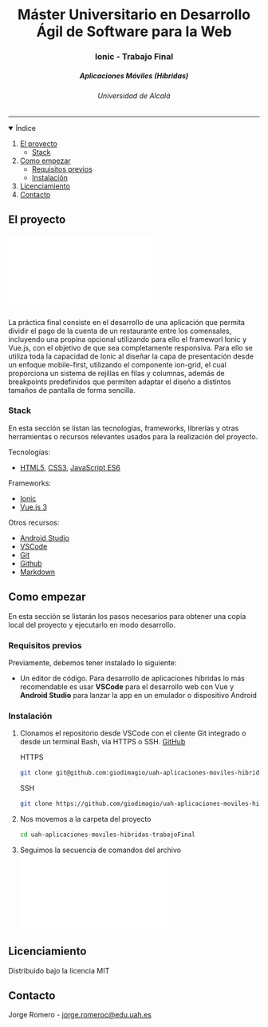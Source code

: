 
<h1 align="center">Máster Universitario en Desarrollo Ágil de Software para la Web</h1>
<h3 align="center">Ionic - Trabajo Final</h3>
<h5 align="center">
    Aplicaciones Móviles (Híbridas)
</p>
<h6 align="center">
    Universidad de Alcalá
</h6>
<hr>

<!-- ÍNIDICE -->

<details open="open">
  <summary>Índice</summary>
  <ol>
    <li>
      <a href="#about-the-project">El proyecto</a>
      <ul>
        <li><a href="#built-with">Stack</a></li>
      </ul>
    </li>
    <li>
      <a href="#getting-started">Como empezar</a>
      <ul>
        <li><a href="#prerequisites">Requisitos previos</a></li>
        <li><a href="#installation">Instalación</a></li>
      </ul>
    </li>
    <li><a href="#license">Licenciamiento</a></li>
    <li><a href="#contact">Contacto</a></li>
  </ol>
</details>

<!-- EL RPOYECTO -->

## El proyecto

![Trabajo Final - Enunciado](./documentacion/practica_final_enunciado.pdf)

La práctica final consiste en el desarrollo de una aplicación que permita dividir el pago de la cuenta de un restaurante entre los comensales, incluyendo una propina opcional utilizando para ello el frameworl Ionic y Vue.js, con el objetivo de que sea completamente responsiva. Para ello se utiliza toda la capacidad de Ionic al diseñar la capa de presentación desde un enfoque mobile-first, utilizando el componente ion-grid, el cual proporciona un sistema de rejillas en filas y columnas, además de breakpoints predefinidos que permiten adaptar el diseño a distintos tamaños de pantalla de forma sencilla.

### Stack

En esta sección se listan las tecnologías, frameworks, librerías y otras herramientas o recursos relevantes usados para la realización del proyecto.

Tecnologías:

* [HTML5](https://html5.org/), [CSS3](https://www.w3.org/TR/CSS/#css), [JavaScript ES6](https://262.ecma-international.org/6.0/)

Frameworks:

* [Ionic](https://ionicframework.com/docs/)
* [Vue.js 3](https://vuejs.org/guide/introduction.html)

Otros recursos:

* [Android Studio](https://)
* [VSCode](https://code.visualstudio.com/)
* [Git](http://git-scm.com/)
* [Github](https://github.com/)
* [Markdown](https://www.markdownguide.org/)

<!-- COMO EMPEZAR -->

## Como empezar

En esta sección se listarán los pasos necesarios para obtener una copia local del proyecto y ejecutarlo en modo desarrollo.

### Requisitos previos

Previamente, debemos tener instalado lo siguiente:

* Un editor de código. Para desarrollo de aplicaciones híbridas lo más recomendable es usar **VSCode** para el desarrollo web con Vue y **Android Studio** para lanzar la app en un emulador o dispositivo Android

### Instalación

1. Clonamos el repositorio desde VSCode con el cliente Git integrado o desde un terminal Bash, vía HTTPS o SSH. [GitHub]([https://github.com/giodimagio/uah-aplicaciones-moviles-hibridas-trabajoFinal.git)

	HTTPS
   ```sh
   git clone git@github.com:giodimagio/uah-aplicaciones-moviles-hibridas-trabajoFinal.git
   ```
 	SSH
   ```sh
   git clone https://github.com/giodimagio/uah-aplicaciones-moviles-hibridas-trabajoFinal.git
   ```
2. Nos movemos a la carpeta del proyecto
   ```sh
   cd uah-aplicaciones-moviles-hibridas-trabajoFinal
   ```
3. Seguimos la secuencia de comandos del archivo ![commands.sh](./commands.sh)

<!-- LICENCIAMIENTO -->

## Licenciamiento

Distribuido bajo la licencia MIT

<!-- CONTACTO -->

## Contacto

Jorge Romero - [jorge.romeroc@edu.uah.es](mailto:jorge.romeroc@edu.uah.es)